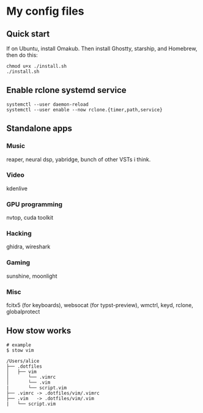 # My config files

## Quick start

If on Ubuntu, install Omakub. Then install Ghostty, starship, and Homebrew, then
do this:

```shell
chmod u+x ./install.sh
./install.sh
```

## Enable rclone systemd service

```shell
systemctl --user daemon-reload
systemctl --user enable --now rclone.{timer,path,service}
```

## Standalone apps

### Music

reaper, neural dsp, yabridge, bunch of other VSTs i think.

### Video

kdenlive

### GPU programming

nvtop, cuda toolkit

### Hacking

ghidra, wireshark

### Gaming

sunshine, moonlight

### Misc

fcitx5 (for keyboards), websocat (for typst-preview), wmctrl, keyd, rclone,
globalprotect

## How stow works

```shell
# example
$ stow vim

/Users/alice
├── .dotfiles
│   ├── vim
│       └── .vimrc
│       └── .vim
|       └── script.vim
├── .vimrc -> .dotfiles/vim/.vimrc
├── .vim   -> .dotfiles/vim/.vim
|   └── script.vim
```
